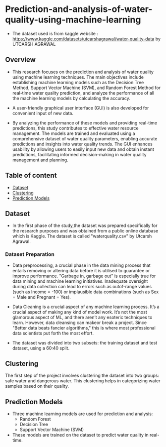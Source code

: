 # Prediction-and-analysis-of-water-quality-using-machine-learning

- The dataset used is from kaggle website : https://www.kaggle.com/datasets/utcarshagrawal/water-quality-data by UTCARSH AGRAWAL

## Overview
- This research focuses on the prediction and analysis of water quality using machine learning techniques. The main objectives include establishing machine learning models such as the Decision Tree Method, Support Vector Machine (SVM), and Random Forest Method for real-time water quality prediction, and analyze the performance of all the machine learning models by calculating the accuracy. 

- A user-friendly graphical user interface (GUI) is also developed for convenient input of new data. 

- By analyzing the performance of these models and providing real-time predictions, this study contributes to effective water resource management. The models are trained and evaluated using a comprehensive dataset of water quality parameters, enabling accurate predictions and insights into water quality trends. The GUI enhances usability by allowing users to easily input new data and obtain instant predictions, facilitating informed decision-making in water quality management and planning.

## Table of content 
- [Dataset](#dataset)
- [Clustering](#clustering)
- [Prediction Models](#prediction-models)

## Dataset
- In the first phase of the study,the dataset was prepared specifically for the research purposes and was obtained from a public online database which is Kaggle. The dataset is called "waterquality.csv" by Utcarsh Agrawal. 

### Dataset Preparation 
- Data preprocessing, a crucial phase in the data mining process that entails removing or altering data before it is utilised to guarantee or improve performance. "Garbage in, garbage out" is especially true for data mining and machine learning
initiatives. Inadequate oversight during data collection can lead to errors such as outof-range values (such as Income = -100) or implausible data combinations (such as Sex = Male and Pregnant = Yes).

- Data Cleaning is a crucial aspect of any machine learning process. It’s a crucial aspect of making any kind of model work. It’s not the most glamorous aspect of ML, and there aren’t any esoteric techniques to learn. However, data cleansing can makeor break a project. Since "Better data beats fancier algorithms," this is where most professional data scientists put forth the most effort. 

- The dataset was divided into two subsets: the training dataset and test dataset, using a 60:40 split.

## Clustering

The first step of the project involves clustering the dataset into two groups: safe water and dangerous water. This clustering helps in categorizing water samples based on their quality.

## Prediction Models
- Three machine learning models are used for prediction and analysis:
    - Random Forest
    - Decision Tree
    - Support Vector Machine (SVM)
- These models are trained on the dataset to predict water quality in real-time.














